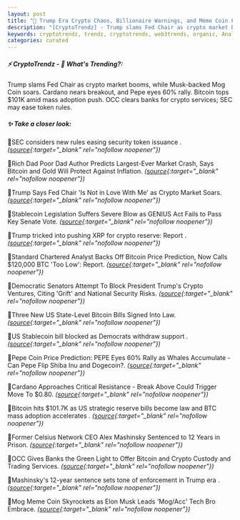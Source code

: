 ```yaml
---
layout: post
title: "🌅 Trump Era Crypto Chaos, Billionaire Warnings, and Meme Coin Frenzies Bitcoin News"
description: "[CryptoTrendz] - Trump slams Fed Chair as crypto market booms, while Musk-backed Mog Coin soars. Cardano nears breakout, and Pepe eyes 60% rally. Bitcoin tops $101K amid mass adoption push. OCC clears banks for crypto services; SEC may ease token rules."
keywords: cryptotrendz, trendz, cryptotrends, web3trends, organic, Analyst, XRP, Trump, CEO, Elon, BTC, Stablecoin, Crypto, PEPE, Market, Trading, Network, token, Bitcoin
categories: curated
---
```


##### ⚡ CryptoTrendz - 📌 *What's Trending?:*

Trump slams Fed Chair as crypto market booms, while Musk-backed Mog Coin soars. Cardano nears breakout, and Pepe eyes 60% rally. Bitcoin tops $101K amid mass adoption push. OCC clears banks for crypto services; SEC may ease token rules.

##### ✨ *Take a closer look:*


🔹SEC considers new rules easing security token issuance . *([source](https://s.avyag.com/msd1){:target="_blank" rel="nofollow noopener"})*

🔹Rich Dad Poor Dad Author Predicts Largest-Ever Market Crash, Says Bitcoin and Gold Will Protect Against Inflation. *([source](https://s.avyag.com/hzlw){:target="_blank" rel="nofollow noopener"})*

🔹Trump Says Fed Chair 'Is Not in Love With Me' as Crypto Market Soars. *([source](https://s.avyag.com/y5tj){:target="_blank" rel="nofollow noopener"})*

🔹Stablecoin Legislation Suffers Severe Blow as GENIUS Act Fails to Pass Key Senate Vote. *([source](https://s.avyag.com/c3va){:target="_blank" rel="nofollow noopener"})*

🔹Trump tricked into pushing XRP for crypto reserve: Report . *([source](https://s.avyag.com/9d3x){:target="_blank" rel="nofollow noopener"})*

🔹Standard Chartered Analyst Backs Off Bitcoin Price Prediction, Now Calls $120,000 BTC 'Too Low': Report. *([source](https://s.avyag.com/yvr0){:target="_blank" rel="nofollow noopener"})*

🔹Democratic Senators Attempt To Block President Trump's Crypto Ventures, Citing 'Grift' and National Security Risks. *([source](https://s.avyag.com/b3tv){:target="_blank" rel="nofollow noopener"})*

🔹Three New US State-Level Bitcoin Bills Signed Into Law. *([source](https://s.avyag.com/nzs5){:target="_blank" rel="nofollow noopener"})*

🔹US Stablecoin bill blocked as Democrats withdraw support . *([source](https://s.avyag.com/8wit){:target="_blank" rel="nofollow noopener"})*

🔹Pepe Coin Price Prediction: PEPE Eyes 60% Rally as Whales Accumulate - Can Pepe Flip Shiba Inu and Dogecoin?. *([source](https://s.avyag.com/sgpj){:target="_blank" rel="nofollow noopener"})*

🔹Cardano Approaches Critical Resistance - Break Above Could Trigger Move To $0.80. *([source](https://s.avyag.com/cq0w){:target="_blank" rel="nofollow noopener"})*

🔹Bitcoin hits $101.7K as US strategic reserve bills become law and BTC mass adoption accelerates . *([source](https://s.avyag.com/lfii){:target="_blank" rel="nofollow noopener"})*

🔹Former Celsius Network CEO Alex Mashinsky Sentenced to 12 Years in Prison. *([source](https://s.avyag.com/6boq){:target="_blank" rel="nofollow noopener"})*

🔹OCC Gives Banks the Green Light to Offer Bitcoin and Crypto Custody and Trading Services. *([source](https://s.avyag.com/7b9f){:target="_blank" rel="nofollow noopener"})*

🔹Mashinsky's 12-year sentence sets tone of enforcement in Trump era . *([source](https://s.avyag.com/zfcd){:target="_blank" rel="nofollow noopener"})*

🔹Mog Meme Coin Skyrockets as Elon Musk Leads 'Mog/Acc' Tech Bro Embrace. *([source](https://s.avyag.com/34f2){:target="_blank" rel="nofollow noopener"})*
